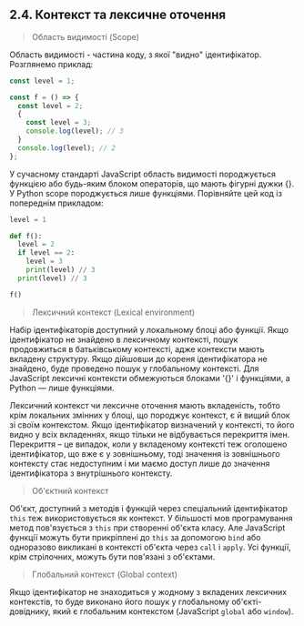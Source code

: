## 2.4. Контекст та лексичне оточення

> Область видимості (Scope)

Область видимості - частина коду, з якої "видно" ідентифікатор. Розглянемо приклад:

```js
const level = 1;

const f = () => {
  const level = 2;
  {
    const level = 3;
    console.log(level); // 3
  }
  console.log(level); // 2
};
```

У сучасному стандарті JavaScript область видимості породжується функцією або будь-яким блоком операторів, що мають фігурні дужки {}. У Python scope породжується лише функціями. Порівняйте цей код із попереднім прикладом:

```py
level = 1

def f():
  level = 2
  if level == 2:
    level = 3
    print(level) // 3
  print(level) // 3

f()
```

> Лексичний контекст (Lexical environment)

Набір ідентифікаторів доступний у локальному блоці або функції. Якщо ідентифікатор не знайдено в лексичному контексті, пошук продовжиться в батьківському контексті, адже контексти мають вкладену структуру. Якщо дійшовши до кореня ідентифікатора не знайдено, буде проведено пошук у глобальному контексті. Для JavaScript лексичні контексти обмежуються блоками '{}' і функціями, а Python — лише функціями.

Лексичний контекст чи лексичне оточення мають вкладеність, тобто крім локальних змінних у блоці, що породжує контекст, є й вищий блок зі своїм контекстом. Якщо ідентифікатор визначений у контексті, то його видно у всіх вкладеннях, якщо тільки не відбувається перекриття імен. Перекриття – це випадок, коли у вкладеному контексті теж оголошено ідентифікатор, що вже є у зовнішньому, тоді значення із зовнішнього контексту стає недоступним і ми маємо доступ лише до значення ідентифікатора з внутрішнього контексту.

> Об'єктний контекст

Об'єкт, доступний з методів і функцій через спеціальний ідентифікатор `this` теж використовується як контекст. У більшості мов програмування метод пов'язується з `this` при створенні об'єкта класу. Але JavaScript функції можуть бути прикріплені до `this` за допомогою `bind` або одноразово викликані в контексті об'єкта через `call` і `apply`. Усі функції, крім стрілочних, можуть бути пов'язані з об'єктами.

> Глобальний контекст (Global context)

Якщо ідентифікатор не знаходиться у жодному з вкладених лексичних контекстів, то буде виконано його пошук у глобальному об'єкті-довіднику, який є глобальним контекстом (JavaScript `global` або `window`).
